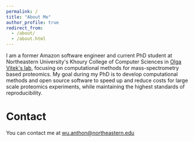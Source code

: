 ```yaml
---
permalink: /
title: "About Me"
author_profile: true
redirect_from: 
  - /about/
  - /about.html
---
```


I am a former Amazon software engineer and current PhD student at Northeastern University's Khoury College of Computer Sciences in [Olga Vitek's lab](https://olga-vitek-lab.khoury.northeastern.edu/), focusing on computational methods for mass-spectrometry based proteomics.  My goal during my PhD is to develop computational methods and open source software to speed up and reduce costs for large scale proteomics experiments, while maintaining the highest standards of reproducibility. 

Contact
======
You can contact me at wu.anthon@northeastern.edu
